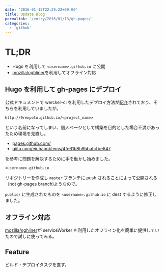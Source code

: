 ```yaml
---
date: '2016-01-13T22:29:22+09:00'
title: Update Blog
permalink: '/entry/2016/01/13/gh-pages/'
categories:
  - 'github'
---
```


# TL;DR

- Hugo を利用して `<username>.github.io` に公開
- [mozilla/oghliner](https://github.com/mozilla/oghliner)を利用してオフライン対応

## Hugo を利用して gh-pages にデプロイ

公式ドキュメントで wercker-ci
を利用したデプロイ方法が[紹介](https://gohugo.io/hosting-and-deployment/deployment-with-wercker/)されており、そちらを利用していましたが。

```shell
http://9renpoto.github.io/<project_name>
```

という名前になってしまい、個人ページとして構築を目的とした場合不満があったため環境を見直し。

- [pages.github.com/](https://pages.github.com/)
- [qiita.com/eichann/items/4fe61b8b9bbafcfbe847](https://qiita.com/eichann/items/4fe61b8b9bbafcfbe847#%E3%83%AA%E3%83%9D%E3%82%B8%E3%83%88%E3%83%AA%E3%82%922%E3%81%A4%E4%BD%9C%E6%88%90)

を参考に問題を解決するために手を動かし始めました。

```shell
<username>.github.io
```

リポジトリーを作成し `master` ブランチに push されることによって公開される（not
gh-pages branch)ようなので。

`public/` に生成されたものを `<username>.github.io` に dest
するように修正しました。

## オフライン対応

[mozilla/oghliner](https://github.com/mozilla/oghliner)が serviceWorker
を利用したオフライン化を簡単に提供していたので試しに使ってみる。

## Feature

ビルド・デプロイタスクを直す。
